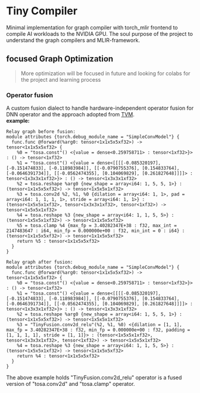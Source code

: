 # Tiny Compiler 
Minimal implementation for graph compiler with torch_mlir frontend to compile AI workloads to the NVIDIA GPU. The soul purpose of the project to understand the graph compilers and MLIR-framework. 

## focused Graph Optimization 
> More optimization will be focused in future and looking for colabs for the project and learning process

<h3>Operator fusion</h3>

A custom fusion dialect to handle hardware-independent operator fusion 
for DNN operator and the approach adopted from [TVM](https://layman-n-ish.github.io/pdfs/TVM_Review_Report.pdf).\
<b>example:</b>

```
Relay graph before fusion:
module attributes {torch.debug_module_name = "SimpleConvModel"} {
  func.func @forward(%arg0: tensor<1x1x5x5xf32>) -> tensor<1x1x5x5xf32> {
    %0 = "tosa.const"() <{value = dense<0.259758711> : tensor<1xf32>}> : () -> tensor<1xf32>
    %1 = "tosa.const"() <{value = dense<[[[[-0.085320197], [-0.151474833], [-0.118983984]], [[-0.0790755376], [0.154833764], [-0.0646391734]], [[-0.0562474355], [0.104069829], [0.261827648]]]]> : tensor<1x3x3x1xf32>}> : () -> tensor<1x3x3x1xf32>
    %2 = tosa.reshape %arg0 {new_shape = array<i64: 1, 5, 5, 1>} : (tensor<1x1x5x5xf32>) -> tensor<1x5x5x1xf32>
    %3 = tosa.conv2d %2, %1, %0 {dilation = array<i64: 1, 1>, pad = array<i64: 1, 1, 1, 1>, stride = array<i64: 1, 1>} : (tensor<1x5x5x1xf32>, tensor<1x3x3x1xf32>, tensor<1xf32>) -> tensor<1x5x5x1xf32>
    %4 = tosa.reshape %3 {new_shape = array<i64: 1, 1, 5, 5>} : (tensor<1x5x5x1xf32>) -> tensor<1x1x5x5xf32>
    %5 = tosa.clamp %4 {max_fp = 3.40282347E+38 : f32, max_int = 2147483647 : i64, min_fp = 0.000000e+00 : f32, min_int = 0 : i64} : (tensor<1x1x5x5xf32>) -> tensor<1x1x5x5xf32>
    return %5 : tensor<1x1x5x5xf32>
  }
}

Relay graph after fusion:
module attributes {torch.debug_module_name = "SimpleConvModel"} {
  func.func @forward(%arg0: tensor<1x1x5x5xf32>) -> tensor<1x1x5x5xf32> {
    %0 = "tosa.const"() <{value = dense<0.259758711> : tensor<1xf32>}> : () -> tensor<1xf32>
    %1 = "tosa.const"() <{value = dense<[[[[-0.085320197], [-0.151474833], [-0.118983984]], [[-0.0790755376], [0.154833764], [-0.0646391734]], [[-0.0562474355], [0.104069829], [0.261827648]]]]> : tensor<1x3x3x1xf32>}> : () -> tensor<1x3x3x1xf32>
    %2 = tosa.reshape %arg0 {new_shape = array<i64: 1, 5, 5, 1>} : (tensor<1x1x5x5xf32>) -> tensor<1x5x5x1xf32>
    %3 = "TinyFusion.conv2d_relu"(%2, %1, %0) <{dilation = [1, 1], max_fp = 3.40282347E+38 : f32, min_fp = 0.000000e+00 : f32, padding = [1, 1, 1, 1], stride = [1, 1]}> : (tensor<1x5x5x1xf32>, tensor<1x3x3x1xf32>, tensor<1xf32>) -> tensor<1x5x5x1xf32>
    %4 = tosa.reshape %3 {new_shape = array<i64: 1, 1, 5, 5>} : (tensor<1x5x5x1xf32>) -> tensor<1x1x5x5xf32>
    return %4 : tensor<1x1x5x5xf32>
  }
}
```
The above example holds "TinyFusion.conv2d_relu" operator is a fused version of "tosa.conv2d" and "tosa.clamp" operator. 



